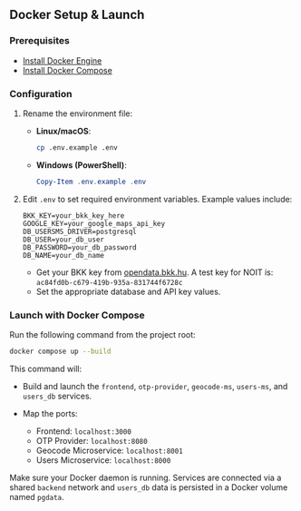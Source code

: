 ## Docker Setup & Launch

### Prerequisites

* [Install Docker Engine](https://docs.docker.com/engine/install/)
* [Install Docker Compose](https://docs.docker.com/compose/install/)

### Configuration

1. Rename the environment file:

   * **Linux/macOS**:

     ```bash
     cp .env.example .env
     ```
   * **Windows (PowerShell)**:

     ```powershell
     Copy-Item .env.example .env
     ```

2. Edit `.env` to set required environment variables. Example values include:

   ```env
   BKK_KEY=your_bkk_key_here
   GOOGLE_KEY=your_google_maps_api_key
   DB_USERSMS_DRIVER=postgresql
   DB_USER=your_db_user
   DB_PASSWORD=your_db_password
   DB_NAME=your_db_name
   ```

   * Get your BKK key from [opendata.bkk.hu](https://opendata.bkk.hu). A test key for NOIT is:
     `ac84fd0b-c679-419b-935a-831744f6728c`
   * Set the appropriate database and API key values.

### Launch with Docker Compose

Run the following command from the project root:

```bash
docker compose up --build
```

This command will:

* Build and launch the `frontend`, `otp-provider`, `geocode-ms`, `users-ms`, and `users_db` services.
* Map the ports:

  * Frontend: `localhost:3000`
  * OTP Provider: `localhost:8080`
  * Geocode Microservice: `localhost:8001`
  * Users Microservice: `localhost:8000`

Make sure your Docker daemon is running. Services are connected via a shared `backend` network and `users_db` data is persisted in a Docker volume named `pgdata`.

